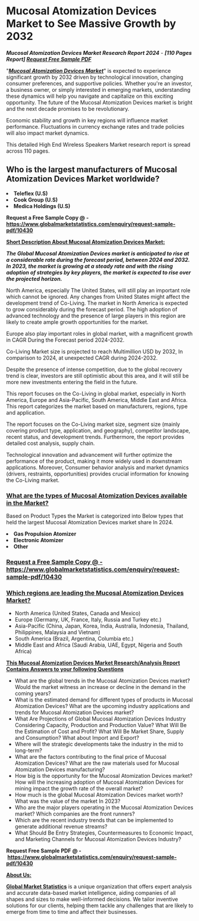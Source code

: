 <h1>Mucosal Atomization Devices Market to See Massive Growth by 2032</h1><p><em><strong>Mucosal Atomization Devices Market Research Report 2024</strong></em>&nbsp;-&nbsp;<em><strong>[110 Pages Report] </strong></em><em><strong><a href="https://www.globalmarketstatistics.com/enquiry/request-sample-pdf/10430">Request Free Sample PDF</a></strong></em></p><p>"<a style="font-style: italic; font-weight: bold;" href="https://www.globalmarketstatistics.com/market-reports/mucosal-atomization-devices-market-10430">Mucosal Atomization Devices Market</a>" is expected to experience significant growth by 2032 driven by technological innovation, changing consumer preferences, and supportive policies. Whether you're an investor, a business owner, or simply interested in emerging markets, understanding these dynamics will help you navigate and capitalize on this exciting opportunity. The future of the&nbsp;Mucosal Atomization Devices market is bright and the next decade promises to be revolutionary.</p><p>Economic stability and growth in key regions will influence market performance. Fluctuations in currency exchange rates and trade policies will also impact market dynamics.</p><p>This detailed&nbsp;High End Wireless Speakers Market research report is spread across 110 pages.</p><h2><strong>Who is the largest manufacturers of Mucosal Atomization Devices Market worldwide?</strong></h2><p><strong><li>Teleflex (U.S)<li>Cook Group (U.S)<li>Medica Holdings (U.S)</strong></p><p><strong>Request a Free Sample Copy @ - <a href="https://www.globalmarketstatistics.com/enquiry/request-sample-pdf/10430">https://www.globalmarketstatistics.com/enquiry/request-sample-pdf/10430</a></strong></p><p><strong><u>Short Description About Mucosal Atomization Devices Market:</u></strong></p><p><strong><em>The Global Mucosal Atomization Devices market is anticipated to rise at a considerable rate during the forecast period, between 2024 and 2032. In 2023, the market is growing at a steady rate and with the rising adoption of strategies by key players, the market is expected to rise over the projected horizon.</em></strong></p><p>North America, especially The United States, will still play an important role which cannot be ignored. Any changes from United States might affect the development trend of Co-Living. The market in North America is expected to grow considerably during the forecast period. The high adoption of advanced technology and the presence of large players in this region are likely to create ample growth opportunities for the market.</p><p>Europe also play important roles in global market, with a magnificent growth in CAGR During the Forecast period 2024-2032.</p><p>Co-Living Market size is projected to reach Multimillion USD by 2032, In comparison to 2024, at unexpected CAGR during 2024-2032.</p><p>Despite the presence of intense competition, due to the global recovery trend is clear, investors are still optimistic about this area, and it will still be more new investments entering the field in the future.</p><p>This report focuses on the Co-Living in global market, especially in North America, Europe and Asia-Pacific, South America, Middle East and Africa. This report categorizes the market based on manufacturers, regions, type and application.</p><p>The report focuses on the Co-Living market size, segment size (mainly covering product type, application, and geography), competitor landscape, recent status, and development trends. Furthermore, the report provides detailed cost analysis, supply chain.</p><p>Technological innovation and advancement will further optimize the performance of the product, making it more widely used in downstream applications. Moreover, Consumer behavior analysis and market dynamics (drivers, restraints, opportunities) provides crucial information for knowing the Co-Living market.</p><h3 class="rank-math-question "><span style="text-decoration: underline;">What are the types of Mucosal Atomization Devices available in the Market?</span></h3><p>Based on Product Types the Market is categorized into Below types that held the largest Mucosal Atomization Devices market share In 2024.</p><p><strong><li>Gas Propulsion Atomizer<li>Electronic Atomizer<li>Other</strong></p><h3 class="rank-math-question "><span style="text-decoration: underline;">Request a Free Sample Copy @ - <a href="https://www.globalmarketstatistics.com/enquiry/request-sample-pdf/10430">https://www.globalmarketstatistics.com/enquiry/request-sample-pdf/10430</a></span></h3><h3 class="rank-math-question "><span style="text-decoration: underline;">Which regions are leading the Mucosal Atomization Devices Market?</span></h3><ul><li>North America (United States, Canada and Mexico)</li><li>Europe (Germany, UK, France, Italy, Russia and Turkey etc.)</li><li>Asia-Pacific (China, Japan, Korea, India, Australia, Indonesia, Thailand, Philippines, Malaysia and Vietnam)</li><li>South America (Brazil, Argentina, Columbia etc.)</li><li>Middle East and Africa (Saudi Arabia, UAE, Egypt, Nigeria and South Africa)</li></ul><p><strong><u>This Mucosal Atomization Devices Market Research/Analysis Report Contains Answers to your following Questions</u></strong></p><ul><li>What are the global trends in the Mucosal Atomization Devices market? Would the market witness an increase or decline in the demand in the coming years?</li><li>What is the estimated demand for different types of products in Mucosal Atomization Devices? What are the upcoming industry applications and trends for Mucosal Atomization Devices market?</li><li>What Are Projections of Global Mucosal Atomization Devices Industry Considering Capacity, Production and Production Value? What Will Be the Estimation of Cost and Profit? What Will Be Market Share, Supply and Consumption? What about Import and Export?</li><li>Where will the strategic developments take the industry in the mid to long-term?</li><li>What are the factors contributing to the final price of Mucosal Atomization Devices? What are the raw materials used for Mucosal Atomization Devices manufacturing?</li><li>How big is the opportunity for the Mucosal Atomization Devices market? How will the increasing adoption of Mucosal Atomization Devices for mining impact the growth rate of the overall market?</li><li>How much is the global Mucosal Atomization Devices market worth? What was the value of the market In 2023?</li><li>Who are the major players operating in the Mucosal Atomization Devices market? Which companies are the front runners?</li><li>Which are the recent industry trends that can be implemented to generate additional revenue streams?</li><li>What Should Be Entry Strategies, Countermeasures to Economic Impact, and Marketing Channels for Mucosal Atomization Devices Industry?</li></ul><p><strong>Request Free Sample PDF @ -&nbsp;<a href="https://www.globalmarketstatistics.com/enquiry/request-sample-pdf/10430">https://www.globalmarketstatistics.com/enquiry/request-sample-pdf/10430</a></strong></p><p><strong><u>About Us:</u></strong></p><p><strong><a href="https://www.globalmarketstatistics.com/">Global Market Statistics</a></strong> is a unique organization that offers expert analysis and accurate data-based market intelligence, aiding companies of all shapes and sizes to make well-informed decisions. We tailor inventive solutions for our clients, helping them tackle any challenges that are likely to emerge from time to time and affect their businesses.</p>
